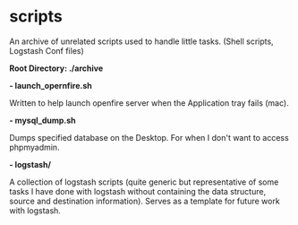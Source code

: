 # scripts

An archive of unrelated scripts used to handle little tasks.
(Shell scripts, Logstash Conf files)


**Root Directory: ./archive**


**- launch_opernfire.sh**

  Written to help launch openfire server when the Application tray fails (mac).
  
  
**- mysql_dump.sh**

  Dumps specified database on the Desktop. For when I don't want to access phpmyadmin. 
  
**- logstash/**

  A collection of logstash scripts (quite generic but representative of some tasks I have done with logstash without containing the data structure, source and destination information). Serves as a template for future work with logstash.
  
  
